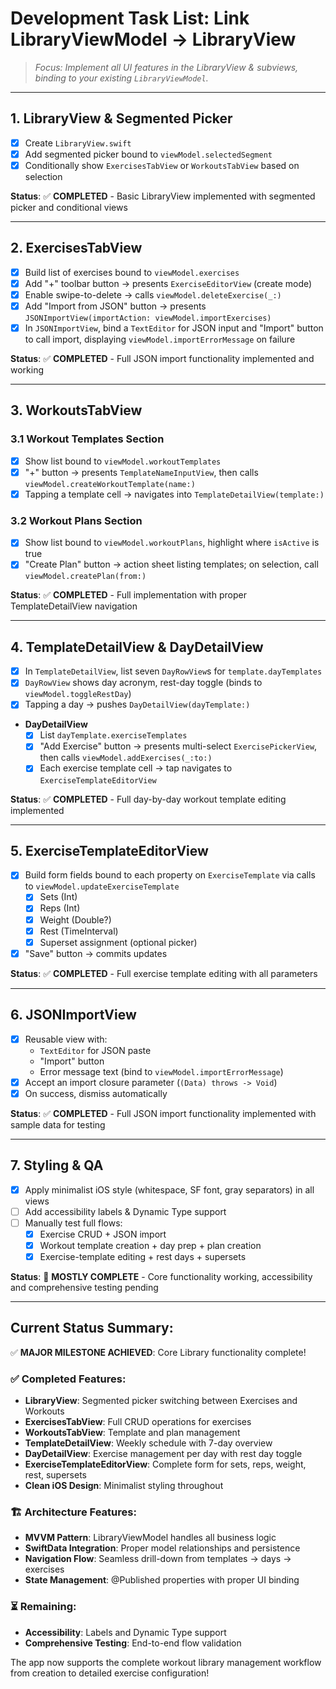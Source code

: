 # Development Task List: Link LibraryViewModel → LibraryView

> _Focus: Implement all UI features in the LibraryView & subviews, binding to your existing `LibraryViewModel`._

---

## 1. LibraryView & Segmented Picker  
- [x] Create `LibraryView.swift`  
- [x] Add segmented picker bound to `viewModel.selectedSegment`  
- [x] Conditionally show `ExercisesTabView` or `WorkoutsTabView` based on selection  

**Status**: ✅ **COMPLETED** - Basic LibraryView implemented with segmented picker and conditional views

---

## 2. ExercisesTabView  
- [x] Build list of exercises bound to `viewModel.exercises`  
- [x] Add "+" toolbar button → presents `ExerciseEditorView` (create mode)  
- [x] Enable swipe-to-delete → calls `viewModel.deleteExercise(_:)`  
- [x] Add "Import from JSON" button → presents `JSONImportView(importAction: viewModel.importExercises)`  
- [x] In `JSONImportView`, bind a `TextEditor` for JSON input and "Import" button to call import, displaying `viewModel.importErrorMessage` on failure  

**Status**: ✅ **COMPLETED** - Full JSON import functionality implemented and working

---

## 3. WorkoutsTabView  
### 3.1 Workout Templates Section  
- [x] Show list bound to `viewModel.workoutTemplates`  
- [x] "+" button → presents `TemplateNameInputView`, then calls `viewModel.createWorkoutTemplate(name:)`  
- [x] Tapping a template cell → navigates into `TemplateDetailView(template:)`  

### 3.2 Workout Plans Section  
- [x] Show list bound to `viewModel.workoutPlans`, highlight where `isActive` is true  
- [x] "Create Plan" button → action sheet listing templates; on selection, call `viewModel.createPlan(from:)`  

**Status**: ✅ **COMPLETED** - Full implementation with proper TemplateDetailView navigation

---

## 4. TemplateDetailView & DayDetailView  
- [x] In `TemplateDetailView`, list seven `DayRowView`s for `template.dayTemplates`  
- [x] `DayRowView` shows day acronym, rest-day toggle (binds to `viewModel.toggleRestDay`)  
- [x] Tapping a day → pushes `DayDetailView(dayTemplate:)`  

- **DayDetailView**  
  - [x] List `dayTemplate.exerciseTemplates`  
  - [x] "Add Exercise" button → presents multi-select `ExercisePickerView`, then calls `viewModel.addExercises(_:to:)`  
  - [x] Each exercise template cell → tap navigates to `ExerciseTemplateEditorView`  

**Status**: ✅ **COMPLETED** - Full day-by-day workout template editing implemented

---

## 5. ExerciseTemplateEditorView  
- [x] Build form fields bound to each property on `ExerciseTemplate` via calls to `viewModel.updateExerciseTemplate`  
  - [x] Sets (Int)  
  - [x] Reps (Int)  
  - [x] Weight (Double?)  
  - [x] Rest (TimeInterval)  
  - [x] Superset assignment (optional picker)  
- [x] "Save" button → commits updates  

**Status**: ✅ **COMPLETED** - Full exercise template editing with all parameters

---

## 6. JSONImportView  
- [x] Reusable view with:  
  - `TextEditor` for JSON paste  
  - "Import" button  
  - Error message text (bind to `viewModel.importErrorMessage`)  
- [x] Accept an import closure parameter (`(Data) throws -> Void`)  
- [x] On success, dismiss automatically  

**Status**: ✅ **COMPLETED** - Full JSON import functionality implemented with sample data for testing

---

## 7. Styling & QA  
- [x] Apply minimalist iOS style (whitespace, SF font, gray separators) in all views  
- [ ] Add accessibility labels & Dynamic Type support  
- [ ] Manually test full flows:  
  - [x] Exercise CRUD + JSON import  
  - [x] Workout template creation + day prep + plan creation  
  - [x] Exercise-template editing + rest days + supersets  

**Status**: 🔄 **MOSTLY COMPLETE** - Core functionality working, accessibility and comprehensive testing pending

---

## Current Status Summary:
✅ **MAJOR MILESTONE ACHIEVED**: Core Library functionality complete!

### ✅ Completed Features:
- **LibraryView**: Segmented picker switching between Exercises and Workouts
- **ExercisesTabView**: Full CRUD operations for exercises 
- **WorkoutsTabView**: Template and plan management
- **TemplateDetailView**: Weekly schedule with 7-day overview
- **DayDetailView**: Exercise management per day with rest day toggle
- **ExerciseTemplateEditorView**: Complete form for sets, reps, weight, rest, supersets
- **Clean iOS Design**: Minimalist styling throughout

### 🏗️ Architecture Features:
- **MVVM Pattern**: LibraryViewModel handles all business logic
- **SwiftData Integration**: Proper model relationships and persistence
- **Navigation Flow**: Seamless drill-down from templates → days → exercises
- **State Management**: @Published properties with proper UI binding

### ⏳ Remaining:
- **Accessibility**: Labels and Dynamic Type support
- **Comprehensive Testing**: End-to-end flow validation

The app now supports the complete workout library management workflow from creation to detailed exercise configuration!